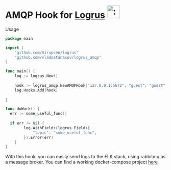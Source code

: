 # AMQP Hook for [Logrus](https://github.com/Sirupsen/logrus) <img src="http://i.imgur.com/hTeVwmJ.png" width="40" height="40" alt=":walrus:" class="emoji" title=":walrus:"/>

Usage

```go
package main

import (
	"github.com/Sirupsen/logrus"
	"github.com/vladoatanasov/logrus_amqp"
)

func main() {
	log := logrus.New()
  
  	hook := logrus_amqp.NewAMQPHook("127.0.0.1:5672", "guest", "guest", "exchange-rabbitmq", "routing-key")
	log.Hooks.Add(hook)
	
}

func doWork() {
  err := some_useful_func()
  
  if err != nil {
		log.WithFields(logrus.Fields{
			"topic": "some_useful_func",
		}).Error(err)
	}
}
```

With this hook, you can easily send logs to the ELK stack, using rabbitmq as a message broker. You can find a working docker-compose project [here](https://github.com/vladoatanasov/docker-elk)
